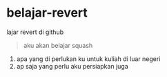 # belajar-revert
lajar revert di github <br>

>aku akan belajar squash
1. apa yang di perlukan ku untuk kuliah di luar negeri
2. ap saja yang perlu aku persiapkan juga
